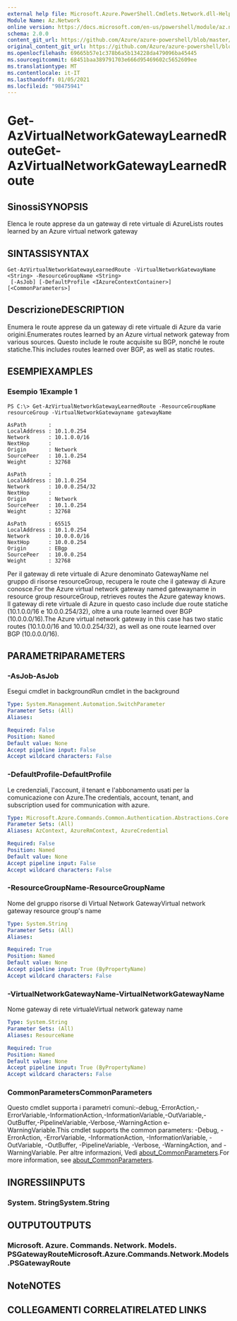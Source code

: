 ```yaml
---
external help file: Microsoft.Azure.PowerShell.Cmdlets.Network.dll-Help.xml
Module Name: Az.Network
online version: https://docs.microsoft.com/en-us/powershell/module/az.network/get-azvirtualnetworkgatewaylearnedroute
schema: 2.0.0
content_git_url: https://github.com/Azure/azure-powershell/blob/master/src/Network/Network/help/Get-AzVirtualNetworkGatewayLearnedRoute.md
original_content_git_url: https://github.com/Azure/azure-powershell/blob/master/src/Network/Network/help/Get-AzVirtualNetworkGatewayLearnedRoute.md
ms.openlocfilehash: 69665b57e1c378b6a5b134228da479096ba45445
ms.sourcegitcommit: 68451baa389791703e666d95469602c5652609ee
ms.translationtype: MT
ms.contentlocale: it-IT
ms.lasthandoff: 01/05/2021
ms.locfileid: "98475941"
---
```

# <span data-ttu-id="c1040-101">Get-AzVirtualNetworkGatewayLearnedRoute</span><span class="sxs-lookup"><span data-stu-id="c1040-101">Get-AzVirtualNetworkGatewayLearnedRoute</span></span>

## <span data-ttu-id="c1040-102">Sinossi</span><span class="sxs-lookup"><span data-stu-id="c1040-102">SYNOPSIS</span></span>
<span data-ttu-id="c1040-103">Elenca le route apprese da un gateway di rete virtuale di Azure</span><span class="sxs-lookup"><span data-stu-id="c1040-103">Lists routes learned by an Azure virtual network gateway</span></span>

## <span data-ttu-id="c1040-104">SINTASSI</span><span class="sxs-lookup"><span data-stu-id="c1040-104">SYNTAX</span></span>

```
Get-AzVirtualNetworkGatewayLearnedRoute -VirtualNetworkGatewayName <String> -ResourceGroupName <String>
 [-AsJob] [-DefaultProfile <IAzureContextContainer>] [<CommonParameters>]
```

## <span data-ttu-id="c1040-105">Descrizione</span><span class="sxs-lookup"><span data-stu-id="c1040-105">DESCRIPTION</span></span>
<span data-ttu-id="c1040-106">Enumera le route apprese da un gateway di rete virtuale di Azure da varie origini.</span><span class="sxs-lookup"><span data-stu-id="c1040-106">Enumerates routes learned by an Azure virtual network gateway from various sources.</span></span> <span data-ttu-id="c1040-107">Questo include le route acquisite su BGP, nonché le route statiche.</span><span class="sxs-lookup"><span data-stu-id="c1040-107">This includes routes learned over BGP, as well as static routes.</span></span> 

## <span data-ttu-id="c1040-108">ESEMPI</span><span class="sxs-lookup"><span data-stu-id="c1040-108">EXAMPLES</span></span>

### <span data-ttu-id="c1040-109">Esempio 1</span><span class="sxs-lookup"><span data-stu-id="c1040-109">Example 1</span></span>
```
PS C:\> Get-AzVirtualNetworkGatewayLearnedRoute -ResourceGroupName resourceGroup -VirtualNetworkGatewayname gatewayName

AsPath       :
LocalAddress : 10.1.0.254
Network      : 10.1.0.0/16
NextHop      :
Origin       : Network
SourcePeer   : 10.1.0.254
Weight       : 32768

AsPath       :
LocalAddress : 10.1.0.254
Network      : 10.0.0.254/32
NextHop      :
Origin       : Network
SourcePeer   : 10.1.0.254
Weight       : 32768

AsPath       : 65515
LocalAddress : 10.1.0.254
Network      : 10.0.0.0/16
NextHop      : 10.0.0.254
Origin       : EBgp
SourcePeer   : 10.0.0.254
Weight       : 32768
```

<span data-ttu-id="c1040-110">Per il gateway di rete virtuale di Azure denominato GatewayName nel gruppo di risorse resourceGroup, recupera le route che il gateway di Azure conosce.</span><span class="sxs-lookup"><span data-stu-id="c1040-110">For the Azure virtual network gateway named gatewayname in resource group resourceGroup, retrieves routes the Azure gateway knows.</span></span> <span data-ttu-id="c1040-111">Il gateway di rete virtuale di Azure in questo caso include due route statiche (10.1.0.0/16 e 10.0.0.254/32), oltre a una route learned over BGP (10.0.0.0/16).</span><span class="sxs-lookup"><span data-stu-id="c1040-111">The Azure virtual network gateway in this case has two static routes (10.1.0.0/16 and 10.0.0.254/32), as well as one route learned over BGP (10.0.0.0/16).</span></span>

## <span data-ttu-id="c1040-112">PARAMETRI</span><span class="sxs-lookup"><span data-stu-id="c1040-112">PARAMETERS</span></span>

### <span data-ttu-id="c1040-113">-AsJob</span><span class="sxs-lookup"><span data-stu-id="c1040-113">-AsJob</span></span>
<span data-ttu-id="c1040-114">Esegui cmdlet in background</span><span class="sxs-lookup"><span data-stu-id="c1040-114">Run cmdlet in the background</span></span>

```yaml
Type: System.Management.Automation.SwitchParameter
Parameter Sets: (All)
Aliases:

Required: False
Position: Named
Default value: None
Accept pipeline input: False
Accept wildcard characters: False
```

### <span data-ttu-id="c1040-115">-DefaultProfile</span><span class="sxs-lookup"><span data-stu-id="c1040-115">-DefaultProfile</span></span>
<span data-ttu-id="c1040-116">Le credenziali, l'account, il tenant e l'abbonamento usati per la comunicazione con Azure.</span><span class="sxs-lookup"><span data-stu-id="c1040-116">The credentials, account, tenant, and subscription used for communication with azure.</span></span>

```yaml
Type: Microsoft.Azure.Commands.Common.Authentication.Abstractions.Core.IAzureContextContainer
Parameter Sets: (All)
Aliases: AzContext, AzureRmContext, AzureCredential

Required: False
Position: Named
Default value: None
Accept pipeline input: False
Accept wildcard characters: False
```

### <span data-ttu-id="c1040-117">-ResourceGroupName</span><span class="sxs-lookup"><span data-stu-id="c1040-117">-ResourceGroupName</span></span>
<span data-ttu-id="c1040-118">Nome del gruppo risorse di Virtual Network Gateway</span><span class="sxs-lookup"><span data-stu-id="c1040-118">Virtual network gateway resource group's name</span></span>

```yaml
Type: System.String
Parameter Sets: (All)
Aliases:

Required: True
Position: Named
Default value: None
Accept pipeline input: True (ByPropertyName)
Accept wildcard characters: False
```

### <span data-ttu-id="c1040-119">-VirtualNetworkGatewayName</span><span class="sxs-lookup"><span data-stu-id="c1040-119">-VirtualNetworkGatewayName</span></span>
<span data-ttu-id="c1040-120">Nome gateway di rete virtuale</span><span class="sxs-lookup"><span data-stu-id="c1040-120">Virtual network gateway name</span></span>

```yaml
Type: System.String
Parameter Sets: (All)
Aliases: ResourceName

Required: True
Position: Named
Default value: None
Accept pipeline input: True (ByPropertyName)
Accept wildcard characters: False
```

### <span data-ttu-id="c1040-121">CommonParameters</span><span class="sxs-lookup"><span data-stu-id="c1040-121">CommonParameters</span></span>
<span data-ttu-id="c1040-122">Questo cmdlet supporta i parametri comuni:-debug,-ErrorAction,-ErrorVariable,-InformationAction,-InformationVariable,-OutVariable,-OutBuffer,-PipelineVariable,-Verbose,-WarningAction e-WarningVariable.</span><span class="sxs-lookup"><span data-stu-id="c1040-122">This cmdlet supports the common parameters: -Debug, -ErrorAction, -ErrorVariable, -InformationAction, -InformationVariable, -OutVariable, -OutBuffer, -PipelineVariable, -Verbose, -WarningAction, and -WarningVariable.</span></span> <span data-ttu-id="c1040-123">Per altre informazioni, Vedi [about_CommonParameters](http://go.microsoft.com/fwlink/?LinkID=113216).</span><span class="sxs-lookup"><span data-stu-id="c1040-123">For more information, see [about_CommonParameters](http://go.microsoft.com/fwlink/?LinkID=113216).</span></span>

## <span data-ttu-id="c1040-124">INGRESSI</span><span class="sxs-lookup"><span data-stu-id="c1040-124">INPUTS</span></span>

### <span data-ttu-id="c1040-125">System. String</span><span class="sxs-lookup"><span data-stu-id="c1040-125">System.String</span></span>

## <span data-ttu-id="c1040-126">OUTPUT</span><span class="sxs-lookup"><span data-stu-id="c1040-126">OUTPUTS</span></span>

### <span data-ttu-id="c1040-127">Microsoft. Azure. Commands. Network. Models. PSGatewayRoute</span><span class="sxs-lookup"><span data-stu-id="c1040-127">Microsoft.Azure.Commands.Network.Models.PSGatewayRoute</span></span>

## <span data-ttu-id="c1040-128">Note</span><span class="sxs-lookup"><span data-stu-id="c1040-128">NOTES</span></span>

## <span data-ttu-id="c1040-129">COLLEGAMENTI CORRELATI</span><span class="sxs-lookup"><span data-stu-id="c1040-129">RELATED LINKS</span></span>
